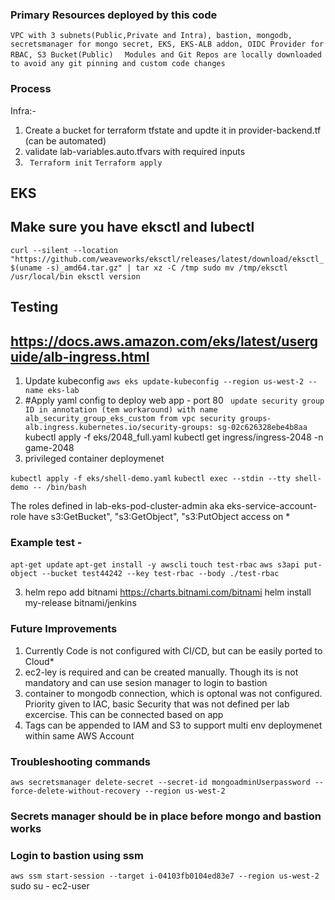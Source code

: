 
### Primary Resources deployed by this code
`VPC with 3 subnets(Public,Private and Intra), bastion, mongodb, secretsmanager for mongo secret, EKS, EKS-ALB addon, OIDC Provider for RBAC, S3 Bucket(Public) `
 ` Modules and Git Repos are locally downloaded to avoid any git pinning and custom code changes`
 
### Process 

Infra:- 

1) Create a bucket for terraform tfstate and updte it in provider-backend.tf (can be automated)
2) validate lab-variables.auto.tfvars with required inputs
3) ` Terraform init`
   `Terraform apply`

## EKS

## Make sure you have eksctl and lubectl 
`curl --silent --location "https://github.com/weaveworks/eksctl/releases/latest/download/eksctl_$(uname -s)_amd64.tar.gz" | tar xz -C /tmp
sudo mv /tmp/eksctl /usr/local/bin
eksctl version`

## Testing
## https://docs.aws.amazon.com/eks/latest/userguide/alb-ingress.html
1) Update kubeconfig
`aws eks update-kubeconfig --region us-west-2 --name eks-lab`
2) #Apply yaml config to deploy web app  - port 80
` update security group ID in annotation (tem workaround) with name alb_security_group_eks_custom from vpc security groups- alb.ingress.kubernetes.io/security-groups: sg-02c626328ebe4b8aa`
kubectl apply -f eks/2048_full.yaml 
kubectl get ingress/ingress-2048 -n game-2048
3) privileged container deploymenet 

`kubectl apply -f eks/shell-demo.yaml`
`kubectl exec --stdin --tty shell-demo -- /bin/bash`

The roles defined in lab-eks-pod-cluster-admin aka eks-service-account-role have s3:GetBucket", "s3:GetObject", "s3:PutObject access on * 
### Example test - 
`apt-get update`
`apt-get install -y awscli`
`touch test-rbac`
`aws s3api put-object --bucket test44242 --key test-rbac --body ./test-rbac`


3) helm repo add bitnami https://charts.bitnami.com/bitnami
helm install my-release bitnami/jenkins

###  Future Improvements
1) Currently Code is not configured with CI/CD, but can be easily ported to Cloud*
2) ec2-ley is required and can be created manually. Though its is not mandatory and can use sesion manager to login to bastion 
3) container to mongodb connection, which is optonal was not configured. Priority given to IAC, basic Security that was not defined per lab excercise. This can be connected based on app
4) Tags can be appended to IAM and S3 to support multi env deploymenet within same AWS Account


### Troubleshooting commands

`aws secretsmanager delete-secret --secret-id mongoadminUserpassword --force-delete-without-recovery --region us-west-2`

### Secrets manager should be in place before mongo and bastion works

### Login to bastion using ssm 

`aws ssm start-session --target i-04103fb0104ed83e7 --region us-west-2`
sudo su - ec2-user 